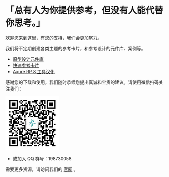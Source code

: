 # 「总有人为你提供参考，但没有人能代替你思考。」
欢迎您来到这里，有您的支持，我们会更加努力。

我们将不定期创建各类主题的参考卡片，和参考设计的元件库、案例等。
* [原型设计元件库](https://github.com/refscn/rplibs "免费下载")
* [快速参考卡片](https://github.com/refscn/cards "免费下载")
* [Axure RP 8 工具汉化](https://github.com/refscn/rphh "免费下载")


感谢您的下载和使用，我们随时恭候您提出真诚和宝贵的建议。请使用微信扫码关注我们：

![微信扫码加入](https://github.com/refscn/refscn.github.io/raw/master/assets/qrcode_for_gh_1b86263dcffe_172.jpg)

* 或加入 QQ 群号：198730058


需要更多资源，请访问我们的 [官网](http://refs.cn) 。
